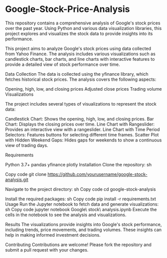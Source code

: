 # Google-Stock-Price-Analysis

This repository contains a comprehensive analysis of Google's stock prices over the past year. Using Python and various data visualization libraries, this project explores and visualizes the stock data to provide insights into its performance.

This project aims to analyze Google's stock prices using data collected from Yahoo Finance. The analysis includes various visualizations such as candlestick charts, bar charts, and line charts with interactive features to provide a detailed view of stock performance over time.


Data Collection
The data is collected using the yfinance library, which fetches historical stock prices. The analysis covers the following aspects:


Opening, high, low, and closing prices
Adjusted close prices
Trading volume
Visualizations

The project includes several types of visualizations to represent the stock data:

Candlestick Chart: Shows the opening, high, low, and closing prices.
Bar Chart: Displays the closing prices over time.
Line Chart with Rangeslider: Provides an interactive view with a rangeslider.
Line Chart with Time Period Selectors: Features buttons for selecting different time frames.
Scatter Plot with Hidden Weekend Gaps: Hides gaps for weekends to show a continuous view of trading days.

Requirements

Python 3.7+
pandas
yfinance
plotly
Installation
Clone the repository:
sh

Copy code
git clone https://github.com/yourusername/google-stock-analysis.git

Navigate to the project directory:
sh
Copy code
cd google-stock-analysis

Install the required packages:
sh
Copy code
pip install -r requirements.txt
Usage
Run the Jupyter notebook to fetch data and generate visualizations:
sh
Copy code
jupyter notebook Google\ stock\ analysis.ipynb
Execute the cells in the notebook to see the analysis and visualizations.

Results
The visualizations provide insights into Google's stock performance, including trends, price movements, and trading volumes. These insights can help in making informed investment decisions.

Contributing
Contributions are welcome! Please fork the repository and submit a pull request with your changes.

